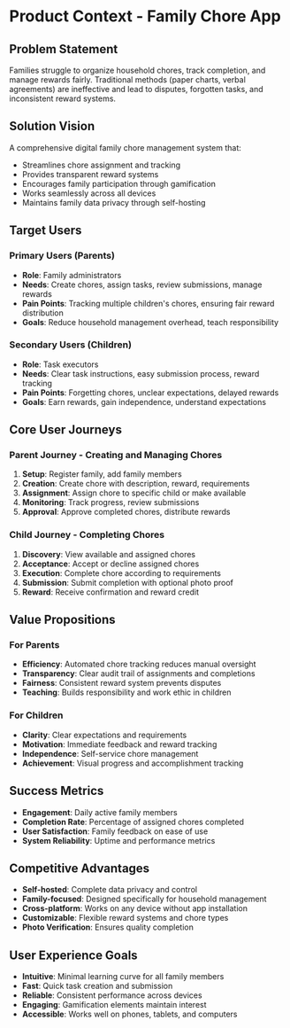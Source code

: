 # Product Context - Family Chore App

## Problem Statement
Families struggle to organize household chores, track completion, and manage rewards fairly. Traditional methods (paper charts, verbal agreements) are ineffective and lead to disputes, forgotten tasks, and inconsistent reward systems.

## Solution Vision
A comprehensive digital family chore management system that:
- Streamlines chore assignment and tracking
- Provides transparent reward systems
- Encourages family participation through gamification
- Works seamlessly across all devices
- Maintains family data privacy through self-hosting

## Target Users

### Primary Users (Parents)
- **Role**: Family administrators
- **Needs**: Create chores, assign tasks, review submissions, manage rewards
- **Pain Points**: Tracking multiple children's chores, ensuring fair reward distribution
- **Goals**: Reduce household management overhead, teach responsibility

### Secondary Users (Children)
- **Role**: Task executors
- **Needs**: Clear task instructions, easy submission process, reward tracking
- **Pain Points**: Forgetting chores, unclear expectations, delayed rewards
- **Goals**: Earn rewards, gain independence, understand expectations

## Core User Journeys

### Parent Journey - Creating and Managing Chores
1. **Setup**: Register family, add family members
2. **Creation**: Create chore with description, reward, requirements
3. **Assignment**: Assign chore to specific child or make available
4. **Monitoring**: Track progress, review submissions
5. **Approval**: Approve completed chores, distribute rewards

### Child Journey - Completing Chores
1. **Discovery**: View available and assigned chores
2. **Acceptance**: Accept or decline assigned chores
3. **Execution**: Complete chore according to requirements
4. **Submission**: Submit completion with optional photo proof
5. **Reward**: Receive confirmation and reward credit

## Value Propositions

### For Parents
- **Efficiency**: Automated chore tracking reduces manual oversight
- **Transparency**: Clear audit trail of assignments and completions
- **Fairness**: Consistent reward system prevents disputes
- **Teaching**: Builds responsibility and work ethic in children

### For Children
- **Clarity**: Clear expectations and requirements
- **Motivation**: Immediate feedback and reward tracking
- **Independence**: Self-service chore management
- **Achievement**: Visual progress and accomplishment tracking

## Success Metrics
- **Engagement**: Daily active family members
- **Completion Rate**: Percentage of assigned chores completed
- **User Satisfaction**: Family feedback on ease of use
- **System Reliability**: Uptime and performance metrics

## Competitive Advantages
- **Self-hosted**: Complete data privacy and control
- **Family-focused**: Designed specifically for household management
- **Cross-platform**: Works on any device without app installation
- **Customizable**: Flexible reward systems and chore types
- **Photo Verification**: Ensures quality completion

## User Experience Goals
- **Intuitive**: Minimal learning curve for all family members
- **Fast**: Quick task creation and submission
- **Reliable**: Consistent performance across devices
- **Engaging**: Gamification elements maintain interest
- **Accessible**: Works well on phones, tablets, and computers
